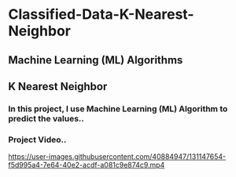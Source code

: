 # Classified-Data-K-Nearest-Neighbor
## Machine Learning (ML) Algorithms
## K Nearest Neighbor
### In this project, I use Machine Learning (ML) Algorithm to predict the values..
### Project Video..
https://user-images.githubusercontent.com/40884947/131147654-f5d995a4-7e64-40e2-acdf-a081c9e874c9.mp4


